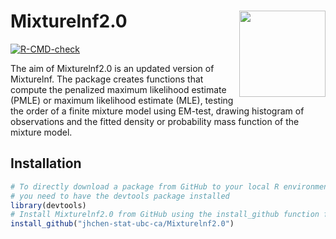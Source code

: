 # Mixturelnf2.0 <a href="https://devtools.r-lib.org/"><img src="man/figures/logo.png" align="right" height="138" alt=""/></a>

<!-- badges: start -->
[![R-CMD-check](https://github.com/r-lib/devtools/actions/workflows/R-CMD-check.yaml/badge.svg)](https://github.com/tstang99/Mixturelnf2.0/actions/workflows/R-CMD-check.yaml)
<!-- badges: end -->

The aim of Mixturelnf2.0 is an updated version of Mixturelnf. 
The package creates functions that compute the penalized maximum likelihood estimate (PMLE) or maximum likelihood estimate (MLE), 
testing the order of a finite mixture model using EM-test, 
drawing histogram of observations and the fitted density or probability mass function of the mixture model.

## Installation

```r
# To directly download a package from GitHub to your local R environment, 
# you need to have the devtools package installed
library(devtools)
# Install Mixturelnf2.0 from GitHub using the install_github function from the devtools pakcage  
install_github("jhchen-stat-ubc-ca/Mixturelnf2.0")
```

